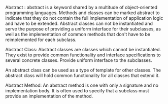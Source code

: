 Abstract :
abstract is a keyword shared by a multitude of object-oriented programming languages. 
Methods and classes can be marked abstract to indicate that they do not contain the full implementation of application 
logic and have to be extended. Abstract classes can not be instantiated and serve the purpose of providing a uniform interface for their subclasses, as well as the implementation of common methods that don't have to be reimplemented for each subclass.

Abstract Class:
Abstract classes are classes which cannot be instantiated. 
They exist to provide common functionality and interface specifications to several concrete classes.
Provide uniform interface to the subclasses.

An abstract class can be used as a type of template for other classes. The abstract class will hold common functionality
for all classes that extend it.

Abstract Method:
An abstract method is one with only a signature and no implementation body. 
It is often used to specify that a subclass must provide an implementation of the method.